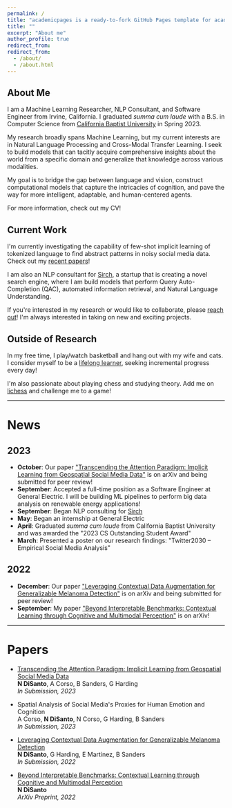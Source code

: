 ```yaml
---
permalink: /
title: "academicpages is a ready-to-fork GitHub Pages template for academic personal websites"
title: ""
excerpt: "About me"
author_profile: true
redirect_from: 
redirect_from:
  - /about/
  - /about.html
---
```


## About Me
I am a Machine Learning Researcher, NLP Consultant, and Software Engineer from Irvine, California. I graduated *summa cum laude* with a B.S. in Computer Science from [California Baptist University](https://calbaptist.edu) in Spring 2023.

My research broadly spans Machine Learning, but my current interests are in Natural Language Processing and Cross-Modal Transfer Learning. I seek to build models that can tacitly acquire comprehensive insights about the world from a specific domain and generalize that knowledge across various modalities.

My goal is to bridge the gap between language and vision, construct computational models that capture the intricacies of cognition, and pave the way for more intelligent, adaptable, and human-centered agents.

For more information, check out my CV!

## Current Work
I'm currently investigating the capability of few-shot implicit learning of tokenized language to find abstract patterns in noisy social media data. Check out my [recent papers](https://scholar.google.com/citations?user=aZcG3noAAAAJ&hl=en&oi=ao)!

I am also an NLP consultant for [Sirch](https://bento.me/sirch), a startup that is creating a novel search engine, where I am build models that perform Query Auto-Completion (QAC), automated information retrieval, and Natural Language Understanding.

If you're interested in my research or would like to collaborate, please [reach out](mailto:nick.c.disanto@gmail.com)! I'm always interested in taking on new and exciting projects.

## Outside of Research
In my free time, I play/watch basketball and hang out with my wife and cats. I consider myself to be a [lifelong learner](https://medium.com/dear-family/curiosity-is-your-superpower-how-to-become-a-lifelong-learner-8ca5eeb6fe37), seeking incremental progress every day!

I'm also passionate about playing chess and studying theory. Add me on [lichess](https://lichess.org/@/Ncd3030) and challenge me to a game!

------------------
# News
## 2023
- **October**: Our paper ["Transcending the Attention Paradigm: Implicit Learning from Geospatial Social Media Data"](https://arxiv.org/abs/2310.05378) is on arXiv and being submitted for peer review!
- **September**: Accepted a full-time position as a Software Engineer at General Electric. I will be building ML pipelines to perform big data analysis on renewable energy applications!
- **September**: Began NLP consulting for [Sirch](https://bento.me/sirch)
- **May**: Began an internship at General Electric
- **April**: Graduated *summa cum laude* from California Baptist University and was awarded the "2023 CS Outstanding Student Award"
- **March**: Presented a poster on our research findings: "Twitter2030 – Empirical Social Media Analysis"

## 2022
- **December**: Our paper ["Leveraging Contextual Data Augmentation for Generalizable Melanoma Detection"](https://arxiv.org/abs/2212.05116) is on arXiv and being submitted for peer review!
- **September**: My paper ["Beyond Interpretable Benchmarks: Contextual Learning through Cognitive and Multimodal Perception"](https://arxiv.org/abs/2304.00002) is on arXiv!

------------------
# Papers

- [Transcending the Attention Paradigm: Implicit Learning from Geospatial Social Media Data](https://arxiv.org/abs/2310.05378) \
**N DiSanto**, A Corso, B Sanders, G Harding \
*In Submission, 2023*


- Spatial Analysis of Social Media's Proxies for Human Emotion and Cognition \
A Corso, **N DiSanto**, N Corso, G Harding, B Sanders \
*In Submission, 2023*


- [Leveraging Contextual Data Augmentation for Generalizable Melanoma Detection](https://arxiv.org/abs/2212.05116) \
**N DiSanto**, G Harding, E Martinez, B Sanders \
*In Submission, 2022*


- [Beyond Interpretable Benchmarks: Contextual Learning through Cognitive and Multimodal Perception](https://arxiv.org/abs/2304.00002) \
**N DiSanto** \
*ArXiv Preprint, 2022*
